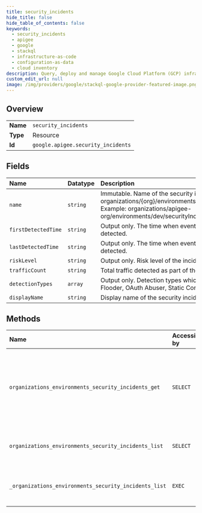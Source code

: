 ```yaml
---
title: security_incidents
hide_title: false
hide_table_of_contents: false
keywords:
  - security_incidents
  - apigee
  - google    
  - stackql
  - infrastructure-as-code
  - configuration-as-data
  - cloud inventory
description: Query, deploy and manage Google Cloud Platform (GCP) infrastructure and resources using SQL
custom_edit_url: null
image: /img/providers/google/stackql-google-provider-featured-image.png
---
```

  
    

## Overview
<table><tbody>
<tr><td><b>Name</b></td><td><code>security_incidents</code></td></tr>
<tr><td><b>Type</b></td><td>Resource</td></tr>
<tr><td><b>Id</b></td><td><code>google.apigee.security_incidents</code></td></tr>
</tbody></table>

## Fields
| Name | Datatype | Description |
|:-----|:---------|:------------|
| `name` | `string` | Immutable. Name of the security incident resource. Format: organizations/&#123;org&#125;/environments/&#123;environment&#125;/securityIncidents/&#123;incident&#125; Example: organizations/apigee-org/environments/dev/securityIncidents/1234-5678-9101-1111 |
| `firstDetectedTime` | `string` | Output only. The time when events associated with the incident were first detected. |
| `lastDetectedTime` | `string` | Output only. The time when events associated with the incident were last detected. |
| `riskLevel` | `string` | Output only. Risk level of the incident. |
| `trafficCount` | `string` | Total traffic detected as part of the incident. |
| `detectionTypes` | `array` | Output only. Detection types which are part of the incident. Examples: Flooder, OAuth Abuser, Static Content Scraper, Anomaly Detection. |
| `displayName` | `string` | Display name of the security incident. |
## Methods
| Name | Accessible by | Required Params | Description |
|:-----|:--------------|:----------------|:------------|
| `organizations_environments_security_incidents_get` | `SELECT` | `environmentsId, organizationsId, securityIncidentsId` | GetSecurityIncident gets the specified security incident. Returns NOT_FOUND if security incident is not present for the specified organization and environment. |
| `organizations_environments_security_incidents_list` | `SELECT` | `environmentsId, organizationsId` | ListSecurityIncidents lists all the security incident associated with the environment. |
| `_organizations_environments_security_incidents_list` | `EXEC` | `environmentsId, organizationsId` | ListSecurityIncidents lists all the security incident associated with the environment. |
